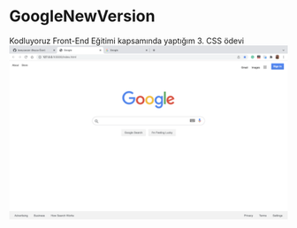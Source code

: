 # GoogleNewVersion
Kodluyoruz Front-End Eğitimi kapsamında yaptığım 3. CSS ödevi
![img](googleNew1.png)
